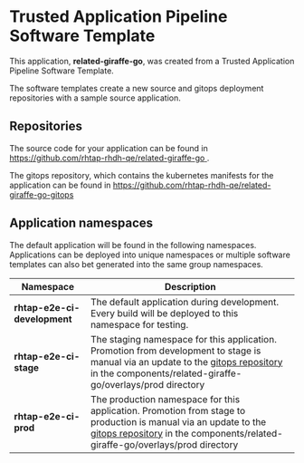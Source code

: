 # Trusted Application Pipeline Software Template

This application, **related-giraffe-go**, was created from a Trusted Application Pipeline Software Template.

The software templates create a new source and gitops deployment repositories with a sample source application. 

## Repositories

The source code for your application can be found in [https://github.com/rhtap-rhdh-qe/related-giraffe-go ](https://github.com/rhtap-rhdh-qe/related-giraffe-go ).
 
The gitops repository, which contains the kubernetes manifests for the application can be found in 
[https://github.com/rhtap-rhdh-qe/related-giraffe-go-gitops ](https://github.com/rhtap-rhdh-qe/related-giraffe-go-gitops ) 

## Application namespaces 

The default application will be found in the following namespaces. Applications can be deployed into unique namespaces or multiple software templates can also bet generated into the same group namespaces.  

|  Namespace   |  Description   |  
| -------- | -------- |   
| **rhtap-e2e-ci-development** | The default application during development. Every build will be deployed to this namespace for testing. | 
| **rhtap-e2e-ci-stage** | The staging namespace for this application. Promotion from development to stage is manual via an update to the [gitops repository](https://github.com/rhtap-rhdh-qe/related-giraffe-go-gitops ) in the components/related-giraffe-go/overlays/prod directory |  
| **rhtap-e2e-ci-prod** | The production namespace for this application. Promotion from stage to production is manual via an update to the [gitops repository](https://github.com/rhtap-rhdh-qe/related-giraffe-go-gitops ) in the components/related-giraffe-go/overlays/prod directory | 
